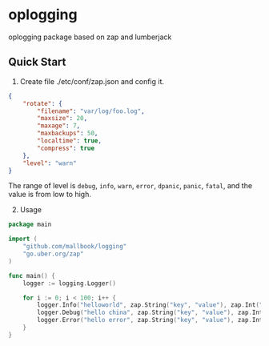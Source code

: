 # oplogging
oplogging package based on zap and lumberjack
## Quick Start

1. Create file ./etc/conf/zap.json and config it.
```json
{
    "rotate": {
        "filename": "var/log/foo.log",
        "maxsize": 20,
        "maxage": 7,
        "maxbackups": 50,
        "localtime": true,
        "compress": true
    },
    "level": "warn"
}
```

The range of level is `debug`, `info`, `warn`, `error`, `dpanic`, `panic`, `fatal`, and the value is from low to high.

2. Usage
```go
package main

import (
	"github.com/mallbook/logging"
	"go.uber.org/zap"
)

func main() {
	logger := logging.Logger()

	for i := 0; i < 100; i++ {
		logger.Info("helloworld", zap.String("key", "value"), zap.Int("age", 20))
		logger.Debug("hello china", zap.String("key", "value"), zap.Int("age", 20))
		logger.Error("hello error", zap.String("key", "value"), zap.Int("age", 30))
	}
}
```
